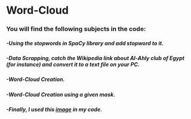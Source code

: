 # Word-Cloud

### You will find the following subjects in the code:
##### -Using the stopwords in SpaCy library and add stopword to it.
##### -Data Scrapping, catch the Wikipedia link about Al-Ahly club of Egypt (for instance) and convert it to a text file on your PC.
##### -Word-Cloud Creation.
##### -Word-Cloud Creation using a given mask.
##### -Finally, I used this [image](https://www.google.com/search?q=heart%20silhouette&tbm=isch&tbs=isz:l&hl=en&sa=X&ved=0CAIQpwVqFwoTCPjuucq-yPYCFQAAAAAdAAAAABAS&biw=1349&bih=568#imgrc=6nyAO1x7DjI5DM) in my code.
